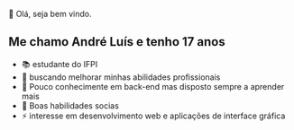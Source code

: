  👋 Olá, seja bem vindo.
 ## Me chamo André Luís e tenho 17 anos

- 📚 estudante do IFPI 
- 🔭 buscando melhorar minhas abilidades profissionais 
- 🌱 Pouco conhecimente em back-end mas disposto sempre a aprender mais
- 🎯 Boas habilidades socias
- ⚡ interesse em desenvolvimento web e aplicações de interface gráfica

